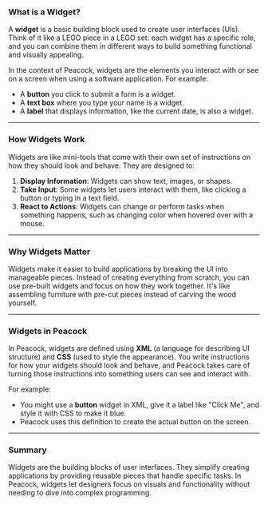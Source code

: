 ### What is a Widget?

A **widget** is a basic building block used to create user interfaces (UIs). Think of it like a LEGO piece in a
LEGO set: each widget has a specific role, and you can combine them in different ways to build something
functional and visually appealing.

In the context of Peacock, widgets are the elements you interact with or see on a screen when using a
software application. For example:
- A **button** you click to submit a form is a widget.
- A **text box** where you type your name is a widget.
- A **label** that displays information, like the current date, is also a widget.

---

### How Widgets Work

Widgets are like mini-tools that come with their own set of instructions on how they should look and behave.
They are designed to:

1. **Display Information**: Widgets can show text, images, or shapes.
2. **Take Input**: Some widgets let users interact with them, like clicking a button or typing in a text field.
3. **React to Actions**: Widgets can change or perform tasks when something happens, such as changing color
    when hovered over with a mouse.

---

### Why Widgets Matter

Widgets make it easier to build applications by breaking the UI into manageable pieces. Instead of
creating everything from scratch, you can use pre-built widgets and focus on how they work together. It's
like assembling furniture with pre-cut pieces instead of carving the wood yourself.

---

### Widgets in Peacock

In Peacock, widgets are defined using **XML** (a language for describing UI structure) and **CSS**
(used to style the appearance). You write instructions for how your widgets should look and behave, and
Peacock takes care of turning those instructions into something users can see and interact with.

For example:
- You might use a **button** widget in XML, give it a label like "Click Me", and style it with CSS to
    make it blue.
- Peacock uses this definition to create the actual button on the screen.

---

### Summary

Widgets are the building blocks of user interfaces. They simplify creating applications by providing reusable
pieces that handle specific tasks. In Peacock, widgets let designers focus on visuals and functionality
without needing to dive into complex programming.